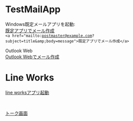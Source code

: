 # TestMailApp

Windows既定メールアプリを起動:<br>
 <a href="mailto:postmaster@example.com?subject=title&amp;body=message">既定アプリでメール作成</a> <br>
<code>&lt;a href="mailto:postmaster@example.com?subject=title&amp;amp;body=message"&gt;既定アプリでメール作成&lt;/a&gt;</code> <br>


Outlook Web<br>
<a href="https://outlook.office.com/owa/?subject=title&body=message&to=postmaster@example.com&path=/mail/action/compose">Outlook Webでメール作成</a> <br>



# Line Works
<a href="https://line.worksmobile.com/conatct?version=18">line worksアプリ起動</a>

<br>

<a href="https://line.worksmobile.com/message?version=18">トーク画面</a>
